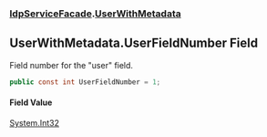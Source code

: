 ### [IdpServiceFacade](../index.md 'IdpServiceFacade').[UserWithMetadata](index.md 'IdpServiceFacade\.UserWithMetadata')

## UserWithMetadata\.UserFieldNumber Field

Field number for the "user" field\.

```csharp
public const int UserFieldNumber = 1;
```

#### Field Value
[System\.Int32](https://learn.microsoft.com/en-us/dotnet/api/system.int32 'System\.Int32')
